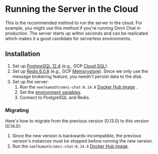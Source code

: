 # Running the Server in the Cloud

This is the recommended method to run the server in the cloud. For example, you might use this method if you're running Omni Chat in production. The server starts up within seconds and can be replicated which makes it a good candidate for serverless environments.

## Installation

1. Set up [PostgreSQL 12.4](https://www.postgresql.org/) (e.g.,
   GCP [Cloud SQL](https://cloud.google.com/sql/docs/postgres/)).
1. Set up [Redis 6.0.8](https://redis.io) (e.g., GCP [Memorystore](https://cloud.google.com/memorystore/)). Since we
   only use the message brokering feature, you needn't persist data to the disk.
1. Set up the server:
   1. Run
      the `neelkamath/omni-chat:0.14.0` [Docker Hub image](https://hub.docker.com/repository/docker/neelkamath/omni-chat)
      .
   1. Set the [environment variables](env.md).
   1. Connect to PostgreSQL and Redis.

### Migrating

Here's how to migrate from the previous version (0.13.0) to this version (0.14.0):

1. Since the new version is backwards-incompatible, the previous version's instances must be stopped before running the
   new version.
1. Run
   the `neelkamath/omni-chat:0.14.0` [Docker Hub image](https://hub.docker.com/repository/docker/neelkamath/omni-chat). 
